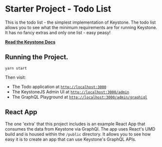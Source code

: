 # Starter Project - Todo List

This is the todo list - the simplest implementation of Keystone. The todo list allows you to see what the minimum requirements are for running Keystone. It has no fancy extras and only one list - easy peasy!

**[Read the Keystone Docs](https://v5.keystonejs.com)**

## Running the Project.

```
yarn start
```

Then visit:

- The Todo application at [`http://localhost:3000`](http://localhost:3000)
- The KeystoneJS Admin UI at [`http://localhost:3000/admin`](http://localhost:3000/admin)
- The GraphQL Playground at [`http://localhost:3000/admin/graphiql`](http://localhost:3000/admin/graphiql)

## React App

The one 'extra' that this project includes is an example React App that consumes the data from Keystone via GraphQl. The app uses React's UMD build and is housed within the `/public` directory. It allows you to see how easy it is to create an app that can use Keystone's GraphQL APIs.
